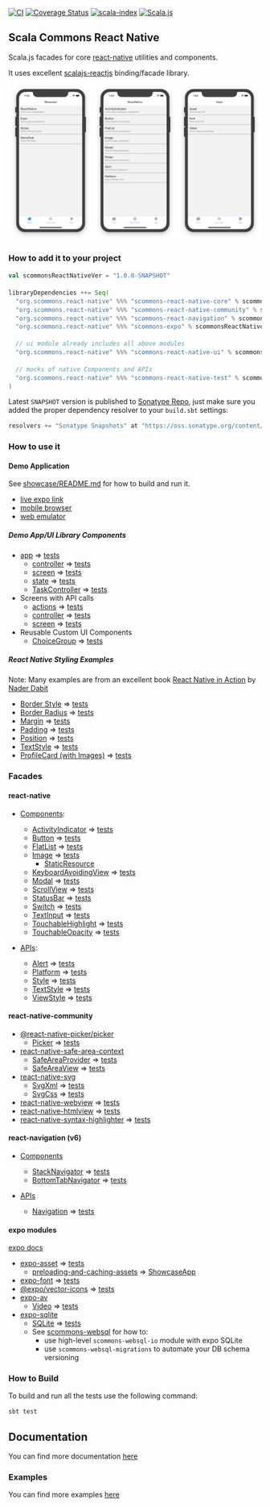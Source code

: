 
[![CI](https://github.com/scommons/scommons-react-native/actions/workflows/ci.yml/badge.svg?branch=master)](https://github.com/scommons/scommons-react-native/actions/workflows/ci.yml?query=workflow%3Aci+branch%3Amaster)
[![Coverage Status](https://coveralls.io/repos/github/scommons/scommons-react-native/badge.svg?branch=master)](https://coveralls.io/github/scommons/scommons-react-native?branch=master)
[![scala-index](https://index.scala-lang.org/scommons/scommons-react-native/scommons-react-native-core/latest.svg)](https://index.scala-lang.org/scommons/scommons-react-native/scommons-react-native-core)
[![Scala.js](https://www.scala-js.org/assets/badges/scalajs-1.8.0.svg)](https://www.scala-js.org)

## Scala Commons React Native
Scala.js facades for core [react-native](https://facebook.github.io/react-native/docs/getting-started) utilities and components.

It uses excellent [scalajs-reactjs](https://github.com/shogowada/scalajs-reactjs) binding/facade library.

![Screenshots](docs/images/screenshots.png)

### How to add it to your project

```scala
val scommonsReactNativeVer = "1.0.0-SNAPSHOT"

libraryDependencies ++= Seq(
  "org.scommons.react-native" %%% "scommons-react-native-core" % scommonsReactNativeVer,
  "org.scommons.react-native" %%% "scommons-react-native-community" % scommonsReactNativeVer,
  "org.scommons.react-native" %%% "scommons-react-navigation" % scommonsReactNativeVer,
  "org.scommons.react-native" %%% "scommons-expo" % scommonsReactNativeVer,
  
  // ui module already includes all above modules
  "org.scommons.react-native" %%% "scommons-react-native-ui" % scommonsReactNativeVer,
  
  // mocks of native Components and APIs
  "org.scommons.react-native" %%% "scommons-react-native-test" % scommonsReactNativeVer % "test"
)
```

Latest `SNAPSHOT` version is published to [Sonatype Repo](https://oss.sonatype.org/content/repositories/snapshots/org/scommons/), just make sure you added
the proper dependency resolver to your `build.sbt` settings:
```scala
resolvers += "Sonatype Snapshots" at "https://oss.sonatype.org/content/repositories/snapshots/"
```

### How to use it

#### Demo Application

See [showcase/README.md](showcase/README.md) for how to build and run it.

* [live expo link](https://expo.io/@viktorpodzigun/showcase)
* [mobile browser](https://scommons.org/scommons-react-native/showcase.html)
* [web emulator](https://scommons.org/scommons-react-native/showcase.browser.html)

##### Demo App/UI Library Components

* [app](showcase/src/main/scala/showcase/app/ShowcaseApp.scala) => [tests](showcase/src/test/scala/showcase/app/ShowcaseAppSpec.scala)
  * [controller](showcase/src/main/scala/showcase/app/ShowcaseController.scala) => [tests](showcase/src/test/scala/showcase/app/ShowcaseControllerSpec.scala)
  * [screen](showcase/src/main/scala/showcase/app/ShowcaseScreen.scala) => [tests](showcase/src/test/scala/showcase/app/ShowcaseScreenSpec.scala)
  * [state](showcase/src/main/scala/showcase/app/ShowcaseState.scala) => [tests](showcase/src/test/scala/showcase/app/ShowcaseStateReducerSpec.scala)
  * [TaskController](showcase/src/main/scala/showcase/app/ShowcaseTaskController.scala) => [tests](showcase/src/test/scala/showcase/app/ShowcaseTaskControllerSpec.scala)
* Screens with API calls
  * [actions](showcase/src/main/scala/showcase/app/task/DemoTaskActions.scala) => [tests](showcase/src/test/scala/showcase/app/task/DemoTaskActionsSpec.scala)
  * [controller](showcase/src/main/scala/showcase/app/task/DemoTaskController.scala) => [tests](showcase/src/test/scala/showcase/app/task/DemoTaskControllerSpec.scala)
  * [screen](showcase/src/main/scala/showcase/app/task/DemoTaskScreen.scala) => [tests](showcase/src/test/scala/showcase/app/task/DemoTaskScreenSpec.scala)
* Reusable Custom UI Components
  * [ChoiceGroup](showcase/src/main/scala/showcase/app/ui/ChoiceGroupDemo.scala) => [tests](showcase/src/test/scala/showcase/app/ui/ChoiceGroupDemoSpec.scala)

##### React Native Styling Examples

Note: Many examples are from an excellent book [React Native in Action](https://www.manning.com/books/react-native-in-action) by [Nader Dabit](https://github.com/dabit3)

* [Border Style](showcase/src/main/scala/showcase/app/style/BorderStyleDemo.scala) => [tests](showcase/src/test/scala/showcase/app/style/BorderStyleDemoSpec.scala)
* [Border Radius](showcase/src/main/scala/showcase/app/style/BorderRadiusDemo.scala) => [tests](showcase/src/test/scala/showcase/app/style/BorderRadiusDemoSpec.scala)
* [Margin](showcase/src/main/scala/showcase/app/style/MarginStyleDemo.scala) => [tests](showcase/src/test/scala/showcase/app/style/MarginStyleDemoSpec.scala)
* [Padding](showcase/src/main/scala/showcase/app/style/PaddingStyleDemo.scala) => [tests](showcase/src/test/scala/showcase/app/style/PaddingStyleDemoSpec.scala)
* [Position](showcase/src/main/scala/showcase/app/style/PositionStyleDemo.scala) => [tests](showcase/src/test/scala/showcase/app/style/PositionStyleDemoSpec.scala)
* [TextStyle](showcase/src/main/scala/showcase/app/style/TextStyleDemo.scala) => [tests](showcase/src/test/scala/showcase/app/style/TextStyleDemoSpec.scala)
* [ProfileCard (with Images)](showcase/src/main/scala/showcase/app/style/ProfileCard.scala) => [tests](showcase/src/test/scala/showcase/app/style/ProfileCardSpec.scala)

### Facades

#### react-native

* [Components](https://facebook.github.io/react-native/docs/activityindicator):
  * [ActivityIndicator](showcase/src/main/scala/showcase/ActivityIndicatorDemo.scala) => [tests](showcase/src/test/scala/showcase/ActivityIndicatorDemoSpec.scala)
  * [Button](showcase/src/main/scala/showcase/ButtonDemo.scala) => [tests](showcase/src/test/scala/showcase/ButtonDemoSpec.scala)
  * [FlatList](showcase/src/main/scala/showcase/FlatListDemo.scala) => [tests](showcase/src/test/scala/showcase/FlatListDemoSpec.scala)
  * [Image](showcase/src/main/scala/showcase/ImageDemo.scala) => [tests](showcase/src/test/scala/showcase/ImageDemoSpec.scala)
    * [StaticResource](showcase/src/main/scala/showcase/app/ShowcaseImages.scala)
  * [KeyboardAvoidingView](showcase/src/main/scala/showcase/KeyboardAvoidingViewDemo.scala) => [tests](showcase/src/test/scala/showcase/KeyboardAvoidingViewDemoSpec.scala)
  * [Modal](showcase/src/main/scala/showcase/ModalDemo.scala) => [tests](showcase/src/test/scala/showcase/ModalDemoSpec.scala)
  * [ScrollView](showcase/src/main/scala/showcase/ScrollViewDemo.scala) => [tests](showcase/src/test/scala/showcase/ScrollViewDemoSpec.scala)
  * [StatusBar](showcase/src/main/scala/showcase/app/ShowcaseRoot.scala) => [tests](showcase/src/test/scala/showcase/app/ShowcaseRootSpec.scala)
  * [Switch](showcase/src/main/scala/showcase/SwitchDemo.scala) => [tests](showcase/src/test/scala/showcase/SwitchDemoSpec.scala)
  * [TextInput](showcase/src/main/scala/showcase/TextInputDemo.scala) => [tests](showcase/src/test/scala/showcase/TextInputDemoSpec.scala)
  * [TouchableHighlight](showcase/src/main/scala/showcase/TouchableHighlightDemo.scala) => [tests](showcase/src/test/scala/showcase/TouchableHighlightDemoSpec.scala)
  * [TouchableOpacity](showcase/src/main/scala/showcase/TouchableOpacityDemo.scala) => [tests](showcase/src/test/scala/showcase/TouchableOpacityDemoSpec.scala)

* [APIs](https://facebook.github.io/react-native/docs/accessibilityinfo):
  * [Alert](showcase/src/main/scala/showcase/AlertDemo.scala) => [tests](showcase/src/test/scala/showcase/AlertDemoSpec.scala)
  * [Platform](showcase/src/main/scala/showcase/PlatformDemo.scala) => [tests](showcase/src/test/scala/showcase/PlatformDemoSpec.scala)
  * [Style](showcase/src/main/scala/showcase/StyleDemo.scala) => [tests](showcase/src/test/scala/showcase/StyleDemoSpec.scala)
  * [TextStyle](showcase/src/main/scala/showcase/TextStyleDemo.scala) => [tests](showcase/src/test/scala/showcase/TextStyleDemoSpec.scala)
  * [ViewStyle](showcase/src/main/scala/showcase/ViewStyleDemo.scala) => [tests](showcase/src/test/scala/showcase/ViewStyleDemoSpec.scala)

#### react-native-community

* [@react-native-picker/picker](https://github.com/react-native-picker/picker)
  * [Picker](showcase/src/main/scala/showcase/app/community/PickerDemo.scala) => [tests](showcase/src/test/scala/showcase/app/community/PickerDemoSpec.scala)
* [react-native-safe-area-context](https://github.com/th3rdwave/react-native-safe-area-context)
  * [SafeAreaProvider](showcase/src/main/scala/showcase/app/ShowcaseRoot.scala) => [tests](showcase/src/test/scala/showcase/app/ShowcaseRootSpec.scala)
  * [SafeAreaView](showcase/src/main/scala/showcase/app/community/WebViewDemo.scala) => [tests](showcase/src/test/scala/showcase/app/community/WebViewDemoSpec.scala)
* [react-native-svg](https://github.com/react-native-community/react-native-svg)
  * [SvgXml](showcase/src/main/scala/showcase/app/community/SvgXmlDemo.scala) => [tests](showcase/src/test/scala/showcase/app/community/SvgXmlDemoSpec.scala)
  * [SvgCss](showcase/src/main/scala/showcase/app/community/SvgCssDemo.scala) => [tests](showcase/src/test/scala/showcase/app/community/SvgCssDemoSpec.scala)
* [react-native-webview](showcase/src/main/scala/showcase/app/community/WebViewDemo.scala) => [tests](showcase/src/test/scala/showcase/app/community/WebViewDemoSpec.scala)
* [react-native-htmlview](showcase/src/main/scala/showcase/app/community/HTMLViewDemo.scala) => [tests](showcase/src/test/scala/showcase/app/community/HTMLViewDemoSpec.scala)
* [react-native-syntax-highlighter](showcase/src/main/scala/showcase/app/community/SyntaxHighlighterDemo.scala) => [tests](showcase/src/test/scala/showcase/app/community/SyntaxHighlighterDemoSpec.scala)

#### react-navigation (v6)

* [Components](https://reactnavigation.org/docs/hello-react-navigation/)
  * [StackNavigator](showcase/src/main/scala/showcase/app/ReactNativeDemoScreen.scala) => [tests](showcase/src/test/scala/showcase/app/ReactNativeDemoScreenSpec.scala)
  * [BottomTabNavigator](showcase/src/main/scala/showcase/app/ShowcaseRoot.scala) => [tests](showcase/src/test/scala/showcase/app/ShowcaseRootSpec.scala)

* [APIs](https://reactnavigation.org/docs/navigation-prop/)
  * [Navigation](navigation/src/main/scala/scommons/react/navigation/Navigation.scala) => [tests](navigation/src/test/scala/scommons/react/navigation/NavigationSpec.scala)

#### expo modules

[expo docs](https://docs.expo.io/versions/latest/)

* [expo-asset](showcase/src/main/scala/showcase/app/expo/AssetDemo.scala) => [tests](showcase/src/test/scala/showcase/app/expo/AssetDemoSpec.scala)
  * [preloading-and-caching-assets](https://docs.expo.io/guides/preloading-and-caching-assets/) => [ShowcaseApp](showcase/src/main/scala/showcase/app/ShowcaseApp.scala)
* [expo-font](showcase/src/main/scala/showcase/app/expo/FontDemo.scala) => [tests](showcase/src/test/scala/showcase/app/expo/FontDemoSpec.scala)
* [@expo/vector-icons](showcase/src/main/scala/showcase/app/ShowcaseRoot.scala) => [tests](showcase/src/test/scala/showcase/app/ShowcaseRootSpec.scala)
* [expo-av](https://docs.expo.io/versions/latest/sdk/video/)
  * [Video](showcase/src/main/scala/showcase/app/expo/av/VideoDemo.scala) => [tests](showcase/src/test/scala/showcase/app/expo/av/VideoDemoSpec.scala)
* [expo-sqlite](https://docs.expo.io/versions/latest/sdk/sqlite/)
  * [SQLite](showcase/src/main/scala/showcase/app/expo/sqlite/SQLiteDemo.scala) => [tests](showcase/src/test/scala/showcase/app/expo/sqlite/SQLiteDemoSpec.scala)
  * See [scommons-websql](https://github.com/scommons/scommons-websql) for how to:
    * use high-level `scommons-websql-io` module with expo SQLite
    * use `scommons-websql-migrations` to automate your DB schema versioning

### How to Build

To build and run all the tests use the following command:
```bash
sbt test
```

## Documentation

You can find more documentation [here](https://scommons.org/scommons-react-native)

### Examples

You can find more examples [here](https://github.com/scommons/scommons-examples-mobile)
